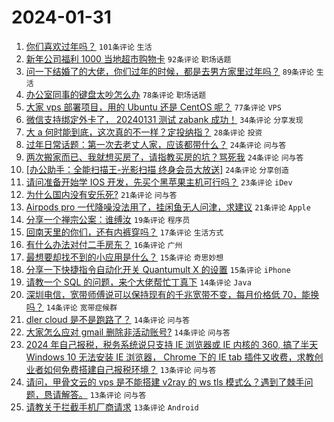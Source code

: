 # 2024-01-31

1. [你们喜欢过年吗？](https://www.v2ex.com/t/1012992) `101条评论` `生活`
1. [新年公司福利 1000 当地超市购物卡](https://www.v2ex.com/t/1012951) `92条评论` `职场话题`
1. [问一下结婚了的大佬，你们过年的时候，都是去男方家里过年吗？](https://www.v2ex.com/t/1013083) `89条评论` `生活`
1. [办公室同事的键盘太吵怎么办](https://www.v2ex.com/t/1013009) `78条评论` `职场话题`
1. [大家 vps 部署项目，用的 Ubuntu 还是 CentOS 呢？](https://www.v2ex.com/t/1013040) `77条评论` `VPS`
1. [微信支持绑定外卡了， 20240131 测试 zabank 成功！](https://www.v2ex.com/t/1013113) `34条评论` `分享发现`
1. [大 a 何时能到底，这次真的不一样？定投纳指？](https://www.v2ex.com/t/1013149) `28条评论` `投资`
1. [过年日常话题：第一次去老丈人家，应该都带什么？](https://www.v2ex.com/t/1013151) `24条评论` `问与答`
1. [两次搬家而已、我就想买房了，请指教买房的坑？骂死我](https://www.v2ex.com/t/1013019) `24条评论` `问与答`
1. [[办公助手：全能扫描王-光影扫描 终身会员大放送]](https://www.v2ex.com/t/1012981) `24条评论` `分享创造`
1. [请问准备开始学 IOS 开发，先买个黑苹果主机可行吗？](https://www.v2ex.com/t/1013032) `23条评论` `iDev`
1. [为什么国内没有安乐死?](https://www.v2ex.com/t/1013100) `21条评论` `问与答`
1. [Airpods pro 一代降噪没法用了，挂闲鱼无人问津，求建议](https://www.v2ex.com/t/1013014) `21条评论` `Apple`
1. [分享一个禅宗公案：谁缚汝](https://www.v2ex.com/t/1013025) `19条评论` `程序员`
1. [回南天里的你们，还有内裤穿吗？](https://www.v2ex.com/t/1013046) `17条评论` `生活方式`
1. [有什么办法对付二手房东？](https://www.v2ex.com/t/1013069) `16条评论` `广州`
1. [最想要却找不到的小应用是什么？](https://www.v2ex.com/t/1012973) `15条评论` `奇思妙想`
1. [分享一下快捷指令自动化开关 Quantumult X 的设置](https://www.v2ex.com/t/1012952) `15条评论` `iPhone`
1. [请教一个 SQL 的问题，来个大佬帮忙丁真下](https://www.v2ex.com/t/1013155) `14条评论` `Java`
1. [深圳电信，宽带师傅说可以保持现有的千兆宽带不变，每月价格低 70，能换吗？](https://www.v2ex.com/t/1013102) `14条评论` `宽带症候群`
1. [dler cloud 是不是跑路了？](https://www.v2ex.com/t/1012987) `14条评论` `问与答`
1. [大家怎么应对 gmail 删除非活动账号?](https://www.v2ex.com/t/1012971) `14条评论` `问与答`
1. [2024 年自己报税，税务系统说只支持 IE 浏览器或 IE 内核的 360, 搞了半天 Windows 10 无法安装 IE 浏览器， Chrome 下的 IE tab 插件又收费，求教创业者如何免费搭建自己报税环境？](https://www.v2ex.com/t/1013096) `13条评论` `问与答`
1. [请问，甲骨文云的 vps 是不能搭建 v2ray 的 ws tls 模式么？遇到了棘手问题，恳请解答。](https://www.v2ex.com/t/1013063) `13条评论` `问与答`
1. [请教关于拦截手机厂商请求](https://www.v2ex.com/t/1013061) `13条评论` `Android`
